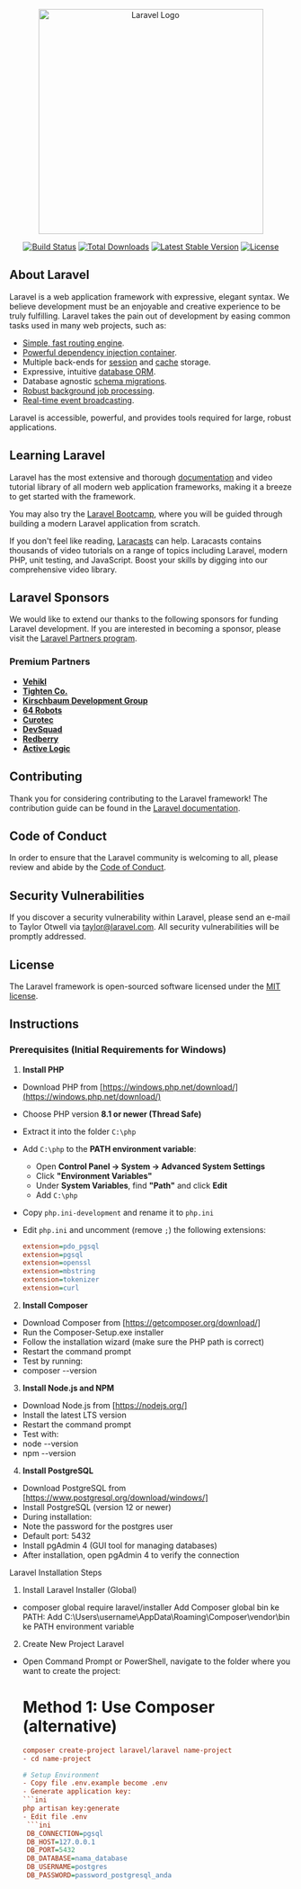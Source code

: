 <p align="center"><a href="https://laravel.com" target="_blank"><img src="https://raw.githubusercontent.com/laravel/art/master/logo-lockup/5%20SVG/2%20CMYK/1%20Full%20Color/laravel-logolockup-cmyk-red.svg" width="400" alt="Laravel Logo"></a></p>

<p align="center">
<a href="https://github.com/laravel/framework/actions"><img src="https://github.com/laravel/framework/workflows/tests/badge.svg" alt="Build Status"></a>
<a href="https://packagist.org/packages/laravel/framework"><img src="https://img.shields.io/packagist/dt/laravel/framework" alt="Total Downloads"></a>
<a href="https://packagist.org/packages/laravel/framework"><img src="https://img.shields.io/packagist/v/laravel/framework" alt="Latest Stable Version"></a>
<a href="https://packagist.org/packages/laravel/framework"><img src="https://img.shields.io/packagist/l/laravel/framework" alt="License"></a>
</p>

## About Laravel

Laravel is a web application framework with expressive, elegant syntax. We believe development must be an enjoyable and creative experience to be truly fulfilling. Laravel takes the pain out of development by easing common tasks used in many web projects, such as:

- [Simple, fast routing engine](https://laravel.com/docs/routing).
- [Powerful dependency injection container](https://laravel.com/docs/container).
- Multiple back-ends for [session](https://laravel.com/docs/session) and [cache](https://laravel.com/docs/cache) storage.
- Expressive, intuitive [database ORM](https://laravel.com/docs/eloquent).
- Database agnostic [schema migrations](https://laravel.com/docs/migrations).
- [Robust background job processing](https://laravel.com/docs/queues).
- [Real-time event broadcasting](https://laravel.com/docs/broadcasting).

Laravel is accessible, powerful, and provides tools required for large, robust applications.

## Learning Laravel

Laravel has the most extensive and thorough [documentation](https://laravel.com/docs) and video tutorial library of all modern web application frameworks, making it a breeze to get started with the framework.

You may also try the [Laravel Bootcamp](https://bootcamp.laravel.com), where you will be guided through building a modern Laravel application from scratch.

If you don't feel like reading, [Laracasts](https://laracasts.com) can help. Laracasts contains thousands of video tutorials on a range of topics including Laravel, modern PHP, unit testing, and JavaScript. Boost your skills by digging into our comprehensive video library.

## Laravel Sponsors

We would like to extend our thanks to the following sponsors for funding Laravel development. If you are interested in becoming a sponsor, please visit the [Laravel Partners program](https://partners.laravel.com).

### Premium Partners

- **[Vehikl](https://vehikl.com)**
- **[Tighten Co.](https://tighten.co)**
- **[Kirschbaum Development Group](https://kirschbaumdevelopment.com)**
- **[64 Robots](https://64robots.com)**
- **[Curotec](https://www.curotec.com/services/technologies/laravel)**
- **[DevSquad](https://devsquad.com/hire-laravel-developers)**
- **[Redberry](https://redberry.international/laravel-development)**
- **[Active Logic](https://activelogic.com)**

## Contributing

Thank you for considering contributing to the Laravel framework! The contribution guide can be found in the [Laravel documentation](https://laravel.com/docs/contributions).

## Code of Conduct

In order to ensure that the Laravel community is welcoming to all, please review and abide by the [Code of Conduct](https://laravel.com/docs/contributions#code-of-conduct).

## Security Vulnerabilities

If you discover a security vulnerability within Laravel, please send an e-mail to Taylor Otwell via [taylor@laravel.com](mailto:taylor@laravel.com). All security vulnerabilities will be promptly addressed.

## License

The Laravel framework is open-sourced software licensed under the [MIT license](https://opensource.org/licenses/MIT).

## Instructions  

### Prerequisites (Initial Requirements for Windows)  

1. **Install PHP**  

- Download PHP from [https://windows.php.net/download/](https://windows.php.net/download/)  
- Choose PHP version **8.1 or newer (Thread Safe)**  
- Extract it into the folder `C:\php`  
- Add `C:\php` to the **PATH environment variable**:  
  - Open **Control Panel → System → Advanced System Settings**  
  - Click **"Environment Variables"**  
  - Under **System Variables**, find **"Path"** and click **Edit**  
  - Add `C:\php`  

- Copy `php.ini-development` and rename it to `php.ini`  
- Edit `php.ini` and uncomment (remove `;`) the following extensions:  
  ```ini
  extension=pdo_pgsql
  extension=pgsql
  extension=openssl
  extension=mbstring
  extension=tokenizer
  extension=curl

2. **Install Composer**

- Download Composer from [https://getcomposer.org/download/]
- Run the Composer-Setup.exe installer
- Follow the installation wizard (make sure the PHP path is correct)
- Restart the command prompt
- Test by running:
- composer --version

3. **Install Node.js and NPM**

- Download Node.js from [https://nodejs.org/]
- Install the latest LTS version
- Restart the command prompt
- Test with:
- node --version
- npm --version

4. **Install PostgreSQL**

- Download PostgreSQL from [https://www.postgresql.org/download/windows/]
- Install PostgreSQL (version 12 or newer)
- During installation:
- Note the password for the postgres user
- Default port: 5432
- Install pgAdmin 4 (GUI tool for managing databases)
- After installation, open pgAdmin 4 to verify the connection

Laravel Installation Steps

1. Install Laravel Installer (Global)

- composer global require laravel/installer
Add Composer global bin ke PATH:
Add C:\Users\username\AppData\Roaming\Composer\vendor\bin ke PATH environment variable

2. Create New Project Laravel

- Open Command Prompt or PowerShell, navigate to the folder where you want to create the project:
  # Method 1: Use Composer (alternative)
  ```ini
  composer create-project laravel/laravel name-project
  - cd name-project

  # Setup Environment
  - Copy file .env.example become .env
  - Generate application key:
  ```ini
  php artisan key:generate
  - Edit file .env
   ```ini
   DB_CONNECTION=pgsql
   DB_HOST=127.0.0.1
   DB_PORT=5432
   DB_DATABASE=nama_database
   DB_USERNAME=postgres
   DB_PASSWORD=password_postgresql_anda

